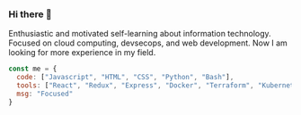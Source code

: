 ### Hi there 👋

Enthusiastic and motivated self-learning about information technology. Focused on cloud computing, devsecops, and web development. Now I am looking for more experience in my field. 

```javascript
const me = {
  code: ["Javascript", "HTML", "CSS", "Python", "Bash"],
  tools: ["React", "Redux", "Express", "Docker", "Terraform", "Kubernetes", "Ansible", etc],
  msg: "Focused"
}
```
